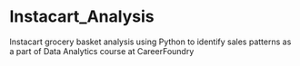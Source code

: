 # Instacart_Analysis
Instacart grocery basket analysis using Python to identify sales patterns as a part of Data Analytics course at CareerFoundry
